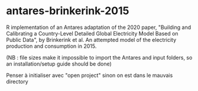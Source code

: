 # antares-brinkerink-2015
R implementation of an Antares adaptation of the 2020 paper, "Building and Calibrating a Country-Level Detailed Global Electricity Model Based on Public Data", by Brinkerink et al. An attempted model of the electricity production and consumption in 2015.

(NB : file sizes make it impossible to import the Antares and input folders, so an installation/setup guide should be done)

Penser à initialiser avec "open project" sinon on est dans le mauvais directory